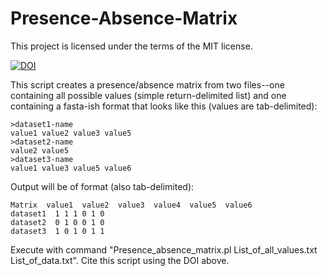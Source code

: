# Presence-Absence-Matrix
This project is licensed under the terms of the MIT license.

[![DOI](https://zenodo.org/badge/86084328.svg)](https://zenodo.org/badge/latestdoi/86084328)


This script creates a presence/absence matrix from two files--one containing all possible values (simple return-delimited list) and one containing a fasta-ish format that looks like this (values are tab-delimited):

    >dataset1-name  
    value1 value2 value3 value5  
    >dataset2-name  
    value2 value5  
    >dataset3-name  
    value1 value3 value5 value6  

Output will be of format (also tab-delimited):  

    Matrix  value1  value2  value3  value4  value5  value6  
    dataset1  1 1 1 0 1 0  
    dataset2  0 1 0 0 1 0  
    dataset3  1 0 1 0 1 1  


Execute with command "Presence_absence_matrix.pl List_of_all_values.txt List_of_data.txt". Cite this script using the DOI above.

